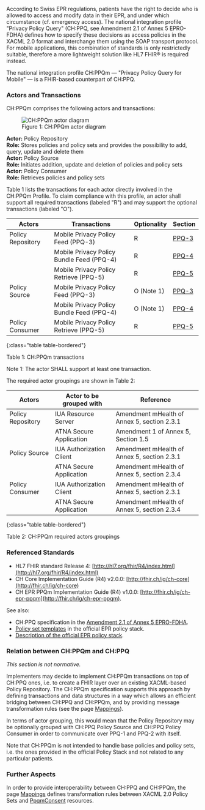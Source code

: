 According to Swiss EPR regulations, patients have the right to decide who is allowed to access and modify data in 
their EPR, and under which circumstance (cf. emergency access). The national integration profile "Privacy Policy 
Query" (CH:PPQ, see Amendment 2.1 of Annex 5 EPRO-FDHA) defines how to specify these decisions as access policies in 
the XACML 2.0 format and interchange them using the SOAP transport protocol. For mobile applications, this 
combination of standards is only restrictedly suitable, therefore a more lightweight solution like HL7 FHIR® is 
required instead. 

The national integration profile CH:PPQm — "Privacy Policy Query for Mobile" — is a FHIR-based counterpart of CH:PPQ.

### Actors and Transactions

CH:PPQm comprises the following actors and transactions:

<figure>
  <img src="assets/images/actors.svg" alt="CH:PPQm actor diagram"/>
  <figcaption>Figure 1: CH:PPQm actor diagram</figcaption>
</figure>

**Actor:** Policy Repository<br>
**Role:** Stores policies and policy sets and provides the possibility to add, query, update and delete them<br>
**Actor:** Policy Source<br>
**Role:** Initiates addition, update and deletion of policies and policy sets<br>
**Actor:** Policy Consumer<br>
**Role:** Retrieves policies and policy sets

Table 1 lists the transactions for each actor directly involved in the CH:PPQm Profile. To claim compliance with 
this profile, an actor shall support all required transactions (labeled "R") and may support the optional 
transactions (labeled "O").

| Actors            | Transactions                              | Optionality | Section              |
|-------------------|-------------------------------------------|-------------|----------------------|
| Policy Repository | Mobile Privacy Policy Feed (PPQ-3)        | R           | [PPQ-3](ppqm-3.html) |
|                   | Mobile Privacy Policy Bundle Feed (PPQ-4) | R           | [PPQ-4](ppqm-4.html) |
|                   | Mobile Privacy Policy Retrieve (PPQ-5)    | R           | [PPQ-5](ppqm-5.html) |
| Policy Source     | Mobile Privacy Policy Feed (PPQ-3)        | O (Note 1)  | [PPQ-3](ppqm-3.html) |
|                   | Mobile Privacy Policy Bundle Feed (PPQ-4) | O (Note 1)  | [PPQ-4](ppqm-4.html) |
| Policy Consumer   | Mobile Privacy Policy Retrieve (PPQ-5)    | R           | [PPQ-5](ppqm-5.html) |
{:class="table table-bordered"}

Table 1: CH:PPQm transactions

Note 1: The actor SHALL support at least one transaction.

The required actor groupings are shown in Table 2:

| Actors            | Actor to be grouped with | Reference                                   |
|-------------------|--------------------------|---------------------------------------------|
| Policy Repository | IUA Resource Server      | Amendment mHealth of Annex 5, section 2.3.1 |
|                   | ATNA Secure Application  | Amendment 1 of Annex 5, Section 1.5         |
| Policy Source     | IUA Authorization Client | Amendment mHealth of Annex 5, section 2.3.1 |
|                   | ATNA Secure Application  | Amendment mHealth of Annex 5, section 2.3.4 |
| Policy Consumer   | IUA Authorization Client | Amendment mHealth of Annex 5, section 2.3.1 |
|                   | ATNA Secure Application  | Amendment mHealth of Annex 5, section 2.3.4 |
{:class="table table-bordered"}

Table 2: CH:PPQm required actors groupings

### Referenced Standards

- HL7 FHIR standard Release 4: [http://hl7.org/fhir/R4/index.html](http://hl7.org/fhir/R4/index.html)
- CH Core Implementation Guide (R4) v2.0.0: [http://fhir.ch/ig/ch-core](http://fhir.ch/ig/ch-core)
- CH EPR PPQm Implementation Guide (R4) v1.0.0: [http://fhir.ch/ig/ch-epr-ppqm](http://fhir.ch/ig/ch-epr-ppqm).

See also:
- CH:PPQ specification in the [Amendment 2.1 of Annex 5 EPRO-FDHA](https://www.fedlex.admin.ch/eli/oc/2023/221/de/annexes).
- [Policy set templates](https://github.com/ehealthsuisse/ch-epr-adr-ppq/tree/main/Privacy%20Policy%20Stack/Patient%20Specific%20via%20Policy%20Manager)
  in the official EPR policy stack.
- [Description of the official EPR policy stack](https://github.com/ehealthsuisse/ch-epr-adr-ppq/blob/main/docs/Policies.md).

### Relation between CH:PPQm and CH:PPQ

_This section is not normative._

Implementers may decide to implement CH:PPQm transactions on top of CH:PPQ ones, i.e. to create a FHIR layer over an 
existing XACML-based Policy Repository. The CH:PPQm specification supports this approach by defining transactions 
and data structures in a way which allows an efficient bridging between CH:PPQ and CH:PPQm, and by providing message 
transformation rules (see the page [Mappings](mappings.html)).

In terms of actor grouping, this would mean that the Policy Repository may be optionally grouped with CH:PPQ Policy 
Source and CH:PPQ Policy Consumer in order to communicate over PPQ-1 and PPQ-2 with itself.

Note that CH:PPQm is not intended to handle base policies and policy sets, i.e. the ones provided in the official 
Policy Stack and not related to any particular patients.

### Further Aspects

In order to provide interoperability between CH:PPQ and CH:PPQm, the page [Mappings](mappings.html) defines
transformation rules between XACML 2.0 Policy Sets and
[PpqmConsent](StructureDefinition-PpqmConsent.html) resources.
